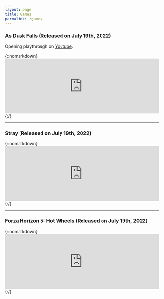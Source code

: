 ```yaml
---
layout: page
title: Games
permalink: /games
---
```


### As Dusk Falls (Released on July 19th, 2022)

Opening playthrough on [Youtube](https://www.youtube.com/watch?v=IDSnZylqhcA).

{::nomarkdown}<iframe src="https://omny.fm/shows/the-nextlander-podcast/059-professional-cat-owners/embed?style=Cover&t=26m42s" width="100%" height="180" allow="autoplay; clipboard-write" frameborder="0" title="Professional Cat Owners"></iframe>{:/}

---

### Stray (Released on July 19th, 2022)

{::nomarkdown}<iframe src="https://omny.fm/shows/the-nextlander-podcast/059-professional-cat-owners/embed?style=Cover&t=9m54s" width="100%" height="180" allow="autoplay; clipboard-write" frameborder="0" title="Professional Cat Owners"></iframe>{:/}

---

### Forza Horizon 5: Hot Wheels (Released on July 19th, 2022)

{::nomarkdown}<iframe src="https://omny.fm/shows/the-nextlander-podcast/059-professional-cat-owners/embed?style=Cover&t=46m33s" width="100%" height="180" allow="autoplay; clipboard-write" frameborder="0" title="Professional Cat Owners"></iframe>{:/}
